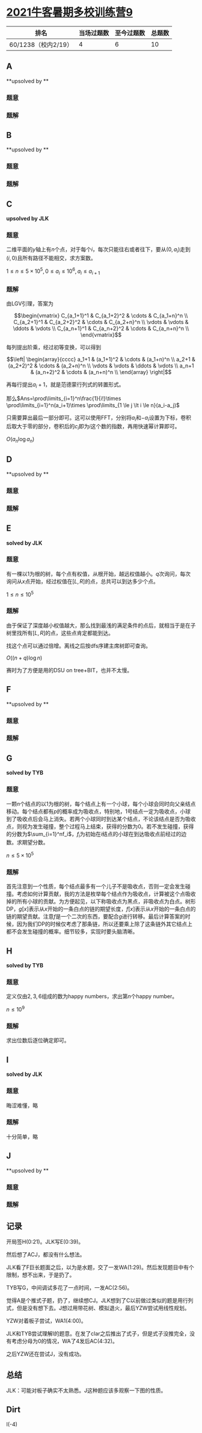 # [2021牛客暑期多校训练营9](https://ac.nowcoder.com/acm/contest/11260)

| 排名                | 当场过题数 | 至今过题数 | 总题数 |
| ------------------- | ---------- | ---------- | ------ |
| 60/1238（校内2/19） | 4          | 6          | 10     |

## **A**

**upsolved by **

### 题意



### 题解



## **B**

**upsolved by **

### 题意



### 题解



## **C**

**upsolved by JLK**

### 题意

二维平面的$y$轴上有$n$个点，对于每个$i$，每次只能往右或者往下，要从$(0,a_i)$走到$(i,0)$且所有路径不能相交，求方案数。

$1 \le n \le 5\times 10^5,0 \le a_i \le 10^6,a_i \le a_{i+1}$

### 题解

由LGV引理，答案为

$$\begin{vmatrix}
 C_{a_1+1}^1 & C_{a_1+2}^2 & \cdots & C_{a_1+n}^n \\
 C_{a_2+1}^1 & C_{a_2+2}^2 & \cdots & C_{a_2+n}^n \\
 \vdots & \vdots & \ddots & \vdots \\
 C_{a_n+1}^1 & C_{a_n+2}^2 & \cdots & C_{a_n+n}^n \\
\end{vmatrix}$$

每列提出阶乘，经过初等变换，可以得到

$$\left|
\begin{array}{cccc} 
 a_1+1 & (a_1+1)^2 & \cdots & (a_1+n)^n \\
 a_2+1 & (a_2+2)^2 & \cdots & (a_2+n)^n \\
 \vdots & \vdots & \ddots & \vdots \\
 a_n+1 & (a_n+2)^2 & \cdots & (a_n+n)^n \\
\end{array}
\right|$$

再每行提出$a_i+1$，就是范德蒙行列式的转置形式。

那么$Ans=\prod\limits_{i=1}^n\frac{1}{i!}\times \prod\limits_{i=1}^n(a_i+1)\times \prod\limits_{1 \le j \lt i \le n}(a_i-a_j)$

只需要算出最后一部分即可。这可以使用FFT，分别将$a_i$​和$-a_i$​设置为下标，卷积后取大于零的部分，卷积后的$c_i$​即为$i$​这个数的指数，再用快速幂计算即可。

$O(a_n\log a_n)$

## **D**

**upsolved by **

### 题意



### 题解



## **E**

**solved by JLK**

### 题意

有一棵以1为根的树，每个点有权值，从根开始，越远权值越小。$q$次询问，每次询问从$x$点开始，经过权值在$[L,R]$的点，总共可以到达多少个点。

$1 \le n \le 10^5$

### 题解

由于保证了深度越小权值越大，那么找到最浅的满足条件的点后，就相当于是在子树里找所有$[L,R]$的点，这些点肯定都能到达。

找这个点可以通过倍增。离线之后按dfs序建主席树即可查询。

$O((n+q)\log n)$

赛时为了方便是用的DSU on tree+BIT，也并不太慢。

## **F**

**upsolved by **

### 题意



### 题解



## **G**

**solved by TYB**

### 题意

一颗$n$个结点的以$1$为根的树，每个结点上有一个小球，每个小球会同时向父亲结点移动。每个结点都有$p$的概率成为吸收点，特别地，$1$号结点一定为吸收点，小球到了吸收点后会马上消失。若两个小球同时到达某个结点，不论该结点是否为吸收点，则视为发生碰撞，整个过程马上结束，获得的分数为$0$。若不发生碰撞，获得的分数为$\sum_{i=1}^nf_i$，$f_i$为初始在$i$结点的小球在到达吸收点前经过的边数。求期望分数。

$n\le5\times10^5$

### 题解

首先注意到一个性质，每个结点最多有一个儿子不是吸收点，否则一定会发生碰撞。考虑如何计算贡献，我的方法是枚举每个结点作为吸收点，计算被这个点吸收掉的所有小球的贡献。为方便起见，以下称吸收点为黑点，非吸收点为白点。树形DP，$g[x]$表示从$x$开始的一条白点的链的期望长度，$f[x]$表示从$x$​开始的一条白点的链的期望贡献。注意$f$是一个二次的东西，要配合$g$进行转移。最后计算答案的时候，因为我们DP的时候仅考虑了那条链，所以还要乘上除了这条链外其它结点上都不会发生碰撞的概率。细节较多，实现时要头脑清晰。

## **H**

**solved by TYB**

### 题意

定义仅由$2,3,6$组成的数为happy numbers，求出第$n$个happy number。

$n\le10^9$

### 题解

求出位数后逐位确定即可。

## **I**

**solved by JLK**

### 题意

晦涩难懂，略

### 题解

十分简单，略

## **J**

**upsolved by **

### 题意



### 题解



## **记录**

开局签H(0:21)。JLK写E(0:39)。

然后想了ACJ，都没有什么想法。

JLK看了F巨长题面之后，以为是水题，交了一发WA(1:29)。然后发现题目中有个限制，想不出来，于是扔了。

TYB写G，中间调试多花了一点时间，一发AC(2:56)。

觉得A是个推式子题，扔了，继续想CJ。JLK想到了C以前做过类似的题是用行列式，但是没有想下去。J想过用带花树、模拟退火，最后YZW尝试用线性规划。

YZW对着板子尝试，WA1(4:00)。

JLK和TYB尝试理解I的题意。在发了clar之后推出了式子，但是式子没推完全，没有考虑分母为0的情况，WA了4发后AC(4:32)。

之后YZW还在尝试J，没有成功。

## **总结**

JLK：可能对板子确实不太熟悉。J这种题应该多观察一下图的性质。

## **Dirt**

I(-4)


